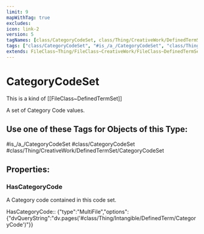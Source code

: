 ```yaml
---
limit: 9
mapWithTag: true
excludes:
icon: link-2
version: 5
tagNames: [class/CategoryCodeSet, class/Thing/CreativeWork/DefinedTermSet/CategoryCodeSet, schema-org/CategoryCodeSet]
tags: ["class/CategoryCodeSet", "#is_/a_/CategoryCodeSet", "class/Thing/CreativeWork/DefinedTermSet/CategoryCodeSet"]
extends: FileClass~Thing/FileClass~CreativeWork/FileClass~DefinedTermSet
---
```


# CategoryCodeSet
This is a kind of [[FileClass~DefinedTermSet]]

A set of Category Code values.


## Use one of these Tags for Objects of this Type:

#is_/a_/CategoryCodeSet
#class/CategoryCodeSet
#class/Thing/CreativeWork/DefinedTermSet/CategoryCodeSet

## Properties:

### HasCategoryCode
A Category code contained in this code set.

HasCategoryCode:: {"type":"MultiFile","options":{"dvQueryString":"dv.pages('#class/Thing/Intangible/DefinedTerm/CategoryCode')"}}



